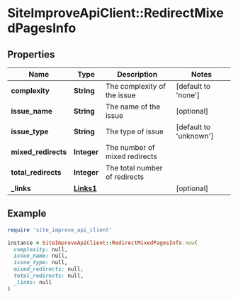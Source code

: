 # SiteImproveApiClient::RedirectMixedPagesInfo

## Properties

| Name | Type | Description | Notes |
| ---- | ---- | ----------- | ----- |
| **complexity** | **String** | The complexity of the issue | [default to &#39;none&#39;] |
| **issue_name** | **String** | The name of the issue | [optional] |
| **issue_type** | **String** | The type of issue | [default to &#39;unknown&#39;] |
| **mixed_redirects** | **Integer** | The number of mixed redirects |  |
| **total_redirects** | **Integer** | The total number of redirects |  |
| **_links** | [**Links1**](Links1.md) |  | [optional] |

## Example

```ruby
require 'site_improve_api_client'

instance = SiteImproveApiClient::RedirectMixedPagesInfo.new(
  complexity: null,
  issue_name: null,
  issue_type: null,
  mixed_redirects: null,
  total_redirects: null,
  _links: null
)
```

